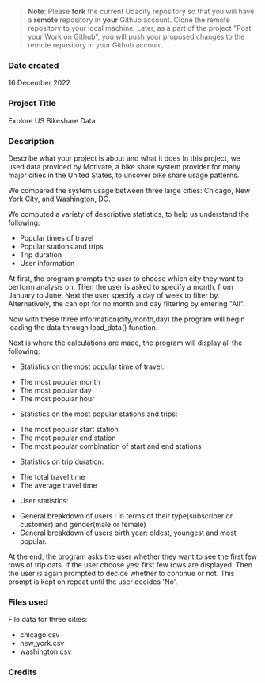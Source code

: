 >**Note**: Please **fork** the current Udacity repository so that you will have a **remote** repository in **your** Github account. Clone the remote repository to your local machine. Later, as a part of the project "Post your Work on Github", you will push your proposed changes to the remote repository in your Github account.

### Date created
16 December 2022

### Project Title
Explore US Bikeshare Data

### Description
Describe what your project is about and what it does
In this project, we used data provided by Motivate, a bike share system provider for many major cities in the United States, to uncover bike share usage patterns.

We compared the system usage between three large cities: Chicago, New York City, and Washington, DC.

We computed a variety of descriptive statistics, to help us understand the following:
* Popular times of travel
* Popular stations and trips
* Trip duration
* User information

At first, the program prompts the user to choose which city they want to perform analysis on.
Then the user is asked to specify a month, from January to June. Next the user specify a day of week to filter by.
Alternatively, the can opt for no month and day filtering by entering "All".

Now with these three information(city,month,day) the program will begin loading the data through load_data() function.

Next is where the calculations are made, the program will display all the following:
* Statistics on the most popular time of travel:
- The most popular month
- The most popular day
- The most popular hour

* Statistics on the most popular stations and trips:
- The most popular start station
- The most popular end station
- The most popular combination of start and end stations

* Statistics on trip duration:
- The total travel time
- The average travel time

* User statistics:
- General breakdown of users : in terms of their type(subscriber or customer) and gender(male or female)
- General breakdown of users birth year: oldest, youngest and most popular.

At the end, the program asks the user whether they want to see the first few rows of trip dats.
if the user choose yes: first few rows are displayed. Then the user is again prompted to decide whether to continue or not. This prompt is kept on repeat until the user decides 'No'. 

### Files used
File data for three cities:
* chicago.csv
* new_york.csv
* washington.csv

### Credits
